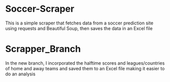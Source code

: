 # Soccer-Scraper
This is a simple scraper that fetches data from a soccer prediction site using requests and Beautiful Soup, then saves the data in an Excel file






# Scrapper_Branch
In the new branch, I incorporated the halftime scores and leagues/countries of home and away teams and saved them to an Excel file making it easier to do an analysis
